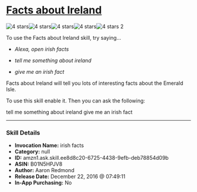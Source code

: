 # [Facts about Ireland](http://alexa.amazon.com/#skills/amzn1.ask.skill.ee8d8c20-6725-4438-9efb-deb78854d09b)
![4 stars](../../images/ic_star_black_18dp_1x.png)![4 stars](../../images/ic_star_black_18dp_1x.png)![4 stars](../../images/ic_star_black_18dp_1x.png)![4 stars](../../images/ic_star_black_18dp_1x.png)![4 stars](../../images/ic_star_border_black_18dp_1x.png) 2

To use the Facts about Ireland skill, try saying...

* *Alexa, open irish facts*

* *tell me something about ireland*

* *give me an irish fact*

Facts about Ireland will tell you lots of interesting facts about the Emerald Isle.

To use this skill enable it. Then you can ask the following: 

tell me something about ireland
give me an irish fact

***

### Skill Details

* **Invocation Name:** irish facts
* **Category:** null
* **ID:** amzn1.ask.skill.ee8d8c20-6725-4438-9efb-deb78854d09b
* **ASIN:** B01N5HPJV8
* **Author:** Aaron Redmond
* **Release Date:** December 22, 2016 @ 07:49:11
* **In-App Purchasing:** No
